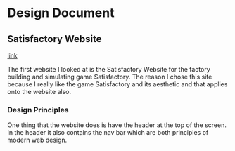 # Design Document

## Satisfactory Website
[link](https://www.satisfactorygame.com/)

The first website I looked at is the Satisfactory Website for the factory building and simulating game Satisfactory. The reason I chose this site because I really like the game Satisfactory and its aesthetic and that applies onto the website also.

### Design Principles
One thing that the website does is have the header at the top of the screen. In the header it also contains the nav bar which are both principles of modern web design.
